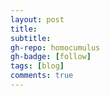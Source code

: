```yaml
---
layout: post
title: 
subtitle: 
gh-repo: homocumulus
gh-badge: [follow]
tags: [blog]
comments: true
---
```

